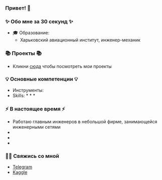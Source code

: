 ### Привет! 👋

### ✨ Обо мне за 30 секунд ✨ 
* 🎓 Образование:
  - Харьковский авиационный институт, инженер-механик

### 📚 Проекты 📚

* Кликни [сюда](https://github.com/vvnvrk?tab=repositories) чтобы посмотреть мои проекты

### 💡 Основные компетенции 💡
- Инструменты: 
- Skills: 
    * 
    * 
    * 

### ⚡️ В настоящее время ⚡️
- Работаю главным инженеров в небольшой фирме, занимающейся инженерными сетями
- 
- 
- 

### 🙌🏻 Свяжись со мной
- [Telegram](+7(912)1722890)
- [Kaggle]()

